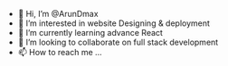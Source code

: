 - 👋 Hi, I’m @ArunDmax
- 👀 I’m interested in website Designing & deployment
- 🌱 I’m currently learning advance React
- 💞️ I’m looking to collaborate on full stack development
- 📫 How to reach me ...


<!---
ArunDmax/ArunDmax is a ✨ special ✨ repository because its `README.md` (this file) appears on your GitHub profile.
You can click the Preview link to take a look at your changes.
--->

